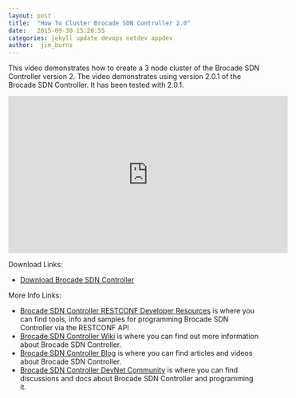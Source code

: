 ```yaml
---
layout: post
title:  "How To Cluster Brocade SDN Controller 2.0"
date:   2015-09-30 15:20:55
categories: jekyll update devops netdev appdev
author:  jim_burns
---
```

This video demonstrates how to create a 3 node cluster of the Brocade SDN Controller version 2.  The video
demonstrates using version 2.0.1 of the Brocade SDN Controller.  It has been tested with 2.0.1.

<iframe width="560" height="315" src="https://www.youtube.com/embed/Rtd7QM51TNw" frameborder="0" allowfullscreen></iframe>

Download Links:

* <a href="http://store.brocade.com" target="_blank">Download Brocade SDN Controller</a>


More Info Links:

 * <a href="https://github.com/BRCDcomm/BVC/wiki/RESTCONF-Developer-Resources" target="_blank">Brocade SDN Controller RESTCONF Developer Resources</a> is where you can find tools, info and samples for programming Brocade SDN Controller via the RESTCONF API
 * <a href="https://github.com/BRCDcomm/BVC/wiki" target="_blank">Brocade SDN Controller Wiki</a> is where you can find out more information about Brocade SDN Controller.
 * <a href="https://brcdcomm.github.io/BVC/" target="_blank">Brocade SDN Controller Blog</a> is where you can find articles and videos about Brocade SDN Controller.
 * <a href="http://community.brocade.com/t5/DevNet/ct-p/APISupport" target="_blank">Brocade SDN Controller DevNet Community</a> is where you can find discussions and docs about Brocade SDN Controller and programming it.
